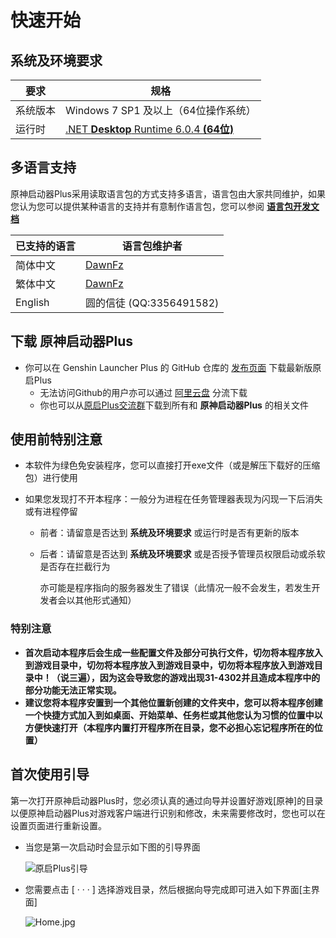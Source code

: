 # 快速开始

## 系统及环境要求

|要求|规格|
|-|-|
|系统版本|Windows 7 SP1 及以上（64位操作系统）|
|运行时|[.NET **Desktop** Runtime 6.0.4 **(64位)**](https://dotnet.microsoft.com/en-us/download/dotnet/thank-you/runtime-desktop-6.0.4-windows-x64-installer)|


## 多语言支持

原神启动器Plus采用读取语言包的方式支持多语言，语言包由大家共同维护，如果您认为您可以提供某种语言的支持并有意制作语言包，您可以参阅 [ **语言包开发文档** ](./view/develop.md)

|已支持的语言|语言包维护者|
|-|-|
|简体中文|[DawnFz](https://github.com/DawnFz)|
|繁体中文|[DawnFz](https://github.com/DawnFz)|
|English|圆的信徒 (QQ:3356491582)|

## 下载 原神启动器Plus

- 你可以在 Genshin Launcher Plus 的 GitHub 仓库的 [发布页面](https://github.com/DawnFz/Genshin.Launcher.Plus/releases) 下载最新版原启Plus
  - 无法访问Github的用户亦可以通过 [阿里云盘](https://www.aliyundrive.com/s/5fAP4oRCZBs) 分流下载
  - 你也可以从[原启Plus交流群](https://jq.qq.com/?_wv=1027&k=hHtDKShK)下载到所有和 **原神启动器Plus** 的相关文件

## 使用前特别注意

- 本软件为绿色免安装程序，您可以直接打开exe文件（或是解压下载好的压缩包）进行使用

- 如果您发现打不开本程序：一般分为进程在任务管理器表现为闪现一下后消失或有进程停留

  - 前者：请留意是否达到 **系统及环境要求** 或运行时是否有更新的版本

  - 后者：请留意是否达到 **系统及环境要求** 或是否授予管理员权限启动或杀软是否存在拦截行为

    亦可能是程序指向的服务器发生了错误（此情况一般不会发生，若发生开发者会以其他形式通知）

### 特别注意

- **首次启动本程序后会生成一些配置文件及部分可执行文件，切勿将本程序放入到游戏目录中，切勿将本程序放入到游戏目录中，切勿将本程序放入到游戏目录中！（说三遍），因为这会导致您的游戏出现31-4302并且造成本程序中的部分功能无法正常实现。**
- **建议您将本程序安置到一个其他位置新创建的文件夹中，您可以将本程序创建一个快捷方式加入到如桌面、开始菜单、任务栏或其他您认为习惯的位置中以方便快速打开（本程序内置打开程序所在目录，您不必担心忘记程序所在的位置）**

## 首次使用引导

第一次打开原神启动器Plus时，您必须认真的通过向导并设置好游戏[原神]的目录以便原神启动器Plus对游戏客户端进行识别和修改，未来需要修改时，您也可以在设置页面进行重新设置。

- 当您是第一次启动时会显示如下图的引导界面

  ![原启Plus引导](https://s2.loli.net/2022/03/08/lgC1PFNLKZqwo7n.jpg)

- 您需要点击 [ · · · ] 选择游戏目录，然后根据向导完成即可进入如下界面[主界面]

  ![Home.jpg](https://s2.loli.net/2022/04/23/AEX8rTj7JODMpby.jpg)